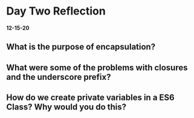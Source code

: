 # Day Two Reflection
__12-15-20__

## What is the purpose of encapsulation?


## What were some of the problems with closures and the underscore prefix?


## How do we create private variables in a ES6 Class? Why would you do this?